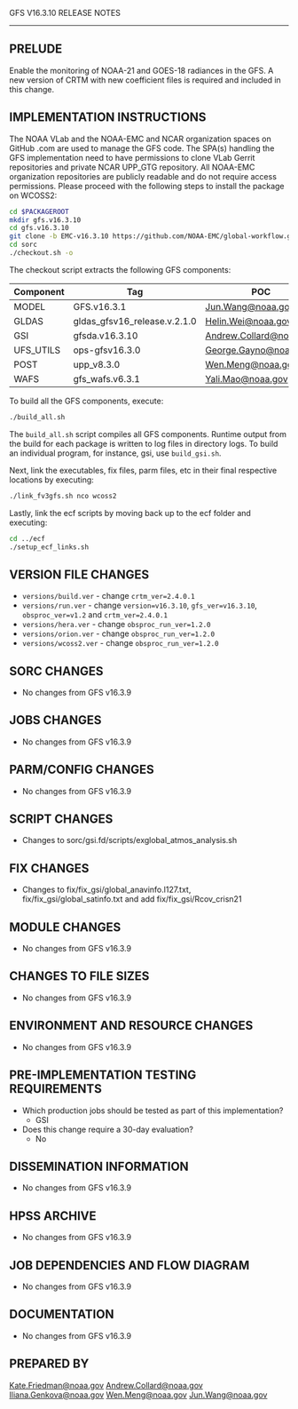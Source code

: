 GFS V16.3.10 RELEASE NOTES

-------
PRELUDE
-------

Enable the monitoring of NOAA-21 and GOES-18 radiances in the GFS. A new version of CRTM with new coefficient files is required and included in this change.

IMPLEMENTATION INSTRUCTIONS
---------------------------

The NOAA VLab and the NOAA-EMC and NCAR organization spaces on GitHub .com are used to manage the GFS code.  The SPA(s) handling the GFS implementation need to have permissions to clone VLab Gerrit repositories and private NCAR UPP_GTG repository. All NOAA-EMC organization repositories are publicly readable and do not require access permissions.  Please proceed with the following steps to install the package on WCOSS2:

```bash
cd $PACKAGEROOT
mkdir gfs.v16.3.10
cd gfs.v16.3.10
git clone -b EMC-v16.3.10 https://github.com/NOAA-EMC/global-workflow.git .
cd sorc
./checkout.sh -o
```

The checkout script extracts the following GFS components:

| Component | Tag         | POC               |
| --------- | ----------- | ----------------- |
| MODEL     | GFS.v16.3.1   | Jun.Wang@noaa.gov |
| GLDAS     | gldas_gfsv16_release.v.2.1.0 | Helin.Wei@noaa.gov |
| GSI       | gfsda.v16.3.10 | Andrew.Collard@noaa.gov |
| UFS_UTILS | ops-gfsv16.3.0 | George.Gayno@noaa.gov |
| POST      | upp_v8.3.0 | Wen.Meng@noaa.gov |
| WAFS      | gfs_wafs.v6.3.1 | Yali.Mao@noaa.gov |

To build all the GFS components, execute:
```bash
./build_all.sh
```
The `build_all.sh` script compiles all GFS components. Runtime output from the build for each package is written to log files in directory logs. To build an individual program, for instance, gsi, use `build_gsi.sh`.

Next, link the executables, fix files, parm files, etc in their final respective locations by executing:
```bash
./link_fv3gfs.sh nco wcoss2
```

Lastly, link the ecf scripts by moving back up to the ecf folder and executing:
```bash
cd ../ecf
./setup_ecf_links.sh
```

VERSION FILE CHANGES
--------------------

* `versions/build.ver` - change `crtm_ver=2.4.0.1`
* `versions/run.ver` - change `version=v16.3.10`, `gfs_ver=v16.3.10`, `obsproc_ver=v1.2` and `crtm_ver=2.4.0.1`
* `versions/hera.ver` - change `obsproc_run_ver=1.2.0`
* `versions/orion.ver` - change `obsproc_run_ver=1.2.0`
* `versions/wcoss2.ver` - change `obsproc_run_ver=1.2.0`

SORC CHANGES
------------

* No changes from GFS v16.3.9

JOBS CHANGES
------------

* No changes from GFS v16.3.9

PARM/CONFIG CHANGES
-------------------

* No changes from GFS v16.3.9

SCRIPT CHANGES
--------------

* Changes to sorc/gsi.fd/scripts/exglobal_atmos_analysis.sh

FIX CHANGES
-----------

* Changes to fix/fix_gsi/global_anavinfo.l127.txt, fix/fix_gsi/global_satinfo.txt
  and add fix/fix_gsi/Rcov_crisn21 

MODULE CHANGES
--------------

* No changes from GFS v16.3.9

CHANGES TO FILE SIZES
---------------------

* No changes from GFS v16.3.9

ENVIRONMENT AND RESOURCE CHANGES
--------------------------------

* No changes from GFS v16.3.9

PRE-IMPLEMENTATION TESTING REQUIREMENTS
---------------------------------------

* Which production jobs should be tested as part of this implementation?
  * GSI 
* Does this change require a 30-day evaluation?
  * No

DISSEMINATION INFORMATION
-------------------------

* No changes from GFS v16.3.9

HPSS ARCHIVE
------------

* No changes from GFS v16.3.9

JOB DEPENDENCIES AND FLOW DIAGRAM
---------------------------------

* No changes from GFS v16.3.9

DOCUMENTATION
-------------

* No changes from GFS v16.3.9

PREPARED BY
-----------
Kate.Friedman@noaa.gov
Andrew.Collard@noaa.gov
Iliana.Genkova@noaa.gov
Wen.Meng@noaa.gov
Jun.Wang@noaa.gov
